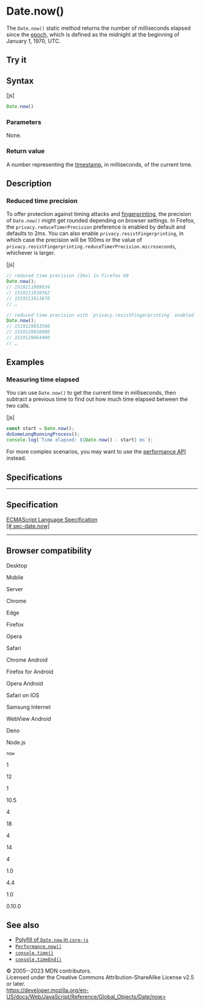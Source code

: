 Date.now()
==========

 
The `Date.now()` static method returns the number of milliseconds
elapsed since the
[epoch](../date#the_epoch_timestamps_and_invalid_date), which is defined
as the midnight at the beginning of January 1, 1970, UTC.


 
Try it 
------

 



 
Syntax
------

 
 
 
[js]


```js
Date.now()
```




 
### Parameters

 
None.



 
### Return value 

 
A number representing the
[timestamp](../date#the_epoch_timestamps_and_invalid_date), in
milliseconds, of the current time.



 
Description
-----------


 
### Reduced time precision 

 
To offer protection against timing attacks and
[fingerprinting](https://developer.mozilla.org/en-US/docs/Glossary/Fingerprinting),
the precision of `Date.now()` might get rounded depending on browser
settings. In Firefox, the `privacy.reduceTimerPrecision` preference is
enabled by default and defaults to 2ms. You can also enable
`privacy.resistFingerprinting`, in which case the precision will be
100ms or the value of
`privacy.resistFingerprinting.reduceTimerPrecision.microseconds`,
whichever is larger.

 
 
[js]


```js
// reduced time precision (2ms) in Firefox 60
Date.now();
// 1519211809934
// 1519211810362
// 1519211811670
// …

// reduced time precision with `privacy.resistFingerprinting` enabled
Date.now();
// 1519129853500
// 1519129858900
// 1519129864400
// …
```




 
Examples
--------


 
### Measuring time elapsed 

 
You can use `Date.now()` to get the current time in milliseconds, then
subtract a previous time to find out how much time elapsed between the
two calls.

 
 
[js]


```js
const start = Date.now();
doSomeLongRunningProcess();
console.log(`Time elapsed: ${Date.now() - start} ms`);
```


For more complex scenarios, you may want to use the [performance
API](https://developer.mozilla.org/en-US/docs/Web/API/Performance_API/High_precision_timing)
instead.



Specifications
--------------

 
  -----------------------------------------------------------------------------------------------
  Specification
  -----------------------------------------------------------------------------------------------
  [ECMAScript Language Specification\
  [\#
  sec-date.now]](https://tc39.es/ecma262/multipage/numbers-and-dates.html#sec-date.now)

  -----------------------------------------------------------------------------------------------


Browser compatibility 
---------------------

 


Desktop

Mobile

Server

Chrome

Edge

Firefox

Opera

Safari

Chrome Android

Firefox for Android

Opera Android

Safari on IOS

Samsung Internet

WebView Android

Deno

Node.js

`now`

1

12

1

10.5

4

18

4

14

4

1.0

4.4

1.0

0.10.0

 
See also 
--------

 
-   [Polyfill of `Date.now` in
    `core-js`](https://github.com/zloirock/core-js#ecmascript-date)
-   [`Performance.now()`](https://developer.mozilla.org/en-US/docs/Web/API/Performance/now)
-   [`console.time()`](https://developer.mozilla.org/en-US/docs/Web/API/console/time_static)
-   [`console.timeEnd()`](https://developer.mozilla.org/en-US/docs/Web/API/console/timeend_static)



 
© 2005--2023 MDN contributors.\
Licensed under the Creative Commons Attribution-ShareAlike License v2.5
or later.\
https://developer.mozilla.org/en-US/docs/Web/JavaScript/Reference/Global_Objects/Date/now>

